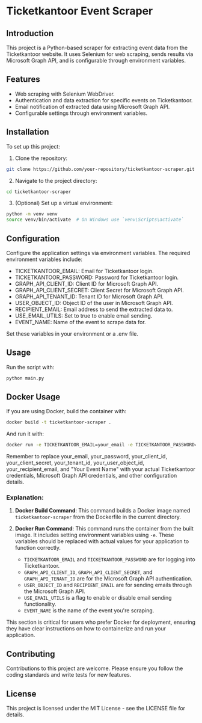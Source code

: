 # Ticketkantoor Event Scraper

## Introduction
This project is a Python-based scraper for extracting event data from the Ticketkantoor website. It uses Selenium for web scraping, sends results via Microsoft Graph API, and is configurable through environment variables.

## Features
- Web scraping with Selenium WebDriver.
- Authentication and data extraction for specific events on Ticketkantoor.
- Email notification of extracted data using Microsoft Graph API.
- Configurable settings through environment variables.

## Installation
To set up this project:

1. Clone the repository:
  ```bash
  git clone https://github.com/your-repository/ticketkantoor-scraper.git
  ```

2. Navigate to the project directory:
  ```bash
  cd ticketkantoor-scraper
  ```

3. (Optional) Set up a virtual environment:
  ```bash
  python -m venv venv
  source venv/bin/activate  # On Windows use `venv\Scripts\activate`
  ```
  
## Configuration
Configure the application settings via environment variables. The required environment variables include:

* TICKETKANTOOR_EMAIL: Email for Ticketkantoor login.
* TICKETKANTOOR_PASSWORD: Password for Ticketkantoor login.
* GRAPH_API_CLIENT_ID: Client ID for Microsoft Graph API.
* GRAPH_API_CLIENT_SECRET: Client Secret for Microsoft Graph API.
* GRAPH_API_TENANT_ID: Tenant ID for Microsoft Graph API.
* USER_OBJECT_ID: Object ID of the user in Microsoft Graph API.
* RECIPIENT_EMAIL: Email address to send the extracted data to.
* USE_EMAIL_UTILS: Set to true to enable email sending.
* EVENT_NAME: Name of the event to scrape data for.

Set these variables in your environment or a .env file.

## Usage
Run the script with:

```bash
python main.py
```

## Docker Usage
If you are using Docker, build the container with:

```bash
docker build -t ticketkantoor-scraper .
```

And run it with:

```bash
docker run -e TICKETKANTOOR_EMAIL=your_email -e TICKETKANTOOR_PASSWORD=your_password -e GRAPH_API_CLIENT_ID=your_client_id -e GRAPH_API_CLIENT_SECRET=your_client_secret -e GRAPH_API_TENANT_ID=your_tenant_id -e USER_OBJECT_ID=your_user_object_id -e RECIPIENT_EMAIL=your_recipient_email -e USE_EMAIL_UTILS=true -e EVENT_NAME="Your Event Name" ticketkantoor-scraper
```

Remember to replace your_email, your_password, your_client_id, your_client_secret, your_tenant_id, your_user_object_id, your_recipient_email, and "Your Event Name" with your actual Ticketkantoor credentials, Microsoft Graph API credentials, and other configuration details.

### Explanation:

1. **Docker Build Command**: This command builds a Docker image named `ticketkantoor-scraper` from the Dockerfile in the current directory.

2. **Docker Run Command**: This command runs the container from the built image. It includes setting environment variables using `-e`. These variables should be replaced with actual values for your application to function correctly.

   - `TICKETKANTOOR_EMAIL` and `TICKETKANTOOR_PASSWORD` are for logging into Ticketkantoor.
   - `GRAPH_API_CLIENT_ID`, `GRAPH_API_CLIENT_SECRET`, and `GRAPH_API_TENANT_ID` are for the Microsoft Graph API authentication.
   - `USER_OBJECT_ID` and `RECIPIENT_EMAIL` are for sending emails through the Microsoft Graph API.
   - `USE_EMAIL_UTILS` is a flag to enable or disable email sending functionality.
   - `EVENT_NAME` is the name of the event you're scraping.

This section is critical for users who prefer Docker for deployment, ensuring they have clear instructions on how to containerize and run your application.

## Contributing
Contributions to this project are welcome. Please ensure you follow the coding standards and write tests for new features.

## License
This project is licensed under the MIT License - see the LICENSE file for details.
